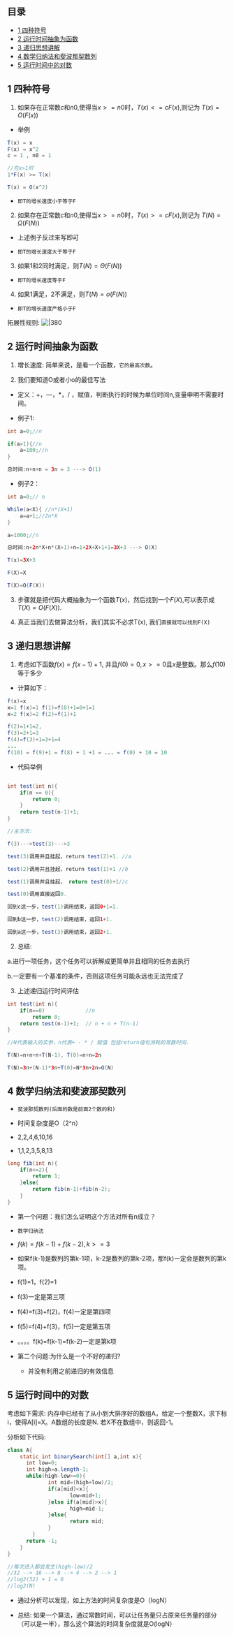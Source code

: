 ## 目录

- [1 四种符号](#1%20%E5%9B%9B%E7%A7%8D%E7%AC%A6%E5%8F%B7)
- [2 运行时间抽象为函数](#2%20%E8%BF%90%E8%A1%8C%E6%97%B6%E9%97%B4%E6%8A%BD%E8%B1%A1%E4%B8%BA%E5%87%BD%E6%95%B0)
- [3 递归思想讲解](#3%20%E9%80%92%E5%BD%92%E6%80%9D%E6%83%B3%E8%AE%B2%E8%A7%A3)
- [4 数学归纳法和斐波那契数列](#4%20%E6%95%B0%E5%AD%A6%E5%BD%92%E7%BA%B3%E6%B3%95%E5%92%8C%E6%96%90%E6%B3%A2%E9%82%A3%E5%A5%91%E6%95%B0%E5%88%97)
- [5 运行时间中的对数](#5%20%E8%BF%90%E8%A1%8C%E6%97%B6%E9%97%B4%E4%B8%AD%E7%9A%84%E5%AF%B9%E6%95%B0)

## 1 四种符号

1. 如果存在正常数$c$和$n0$,使得当$x>=n0$时，$T(x)<=cF(x)$,则记为 $T(x)=O(F(x))$

- 举例
```java
T(x) = x
F(x) = x^2
c = 1 , n0 = 1

//在x>1时
1*F(x) >= T(x)

T(x) = O(x^2)
```

- `即T的增长速度小于等于F`

2. 如果存在正常数$c$和$n0$,使得当$x>=n0$时，$T(x)>=cF(x)$,则记为 $T(N)=Ω(F(N))$

- 上述例子反过来写即可

- `即T的增长速度大于等于F`

3. 如果1和2同时满足，则$T(N)=Θ(F(N))$

- `即T的增长速度等于F`

4. 如果1满足，2不满足，则$T(N)=o(F(N))$

- `即T的增长速度严格小于F`

拓展性规则:
![|380](https://my-obsidian-image.oss-cn-guangzhou.aliyuncs.com/2024/04/e2095155d8e29561bd0b4a11f83ce689.png)



## 2 运行时间抽象为函数

1. 增长速度: 简单来说，是看一个函数，`它的最高次数`。

2. 我们要知道O或者小o的最佳写法

- 定义：+，—，\*，/ ，赋值，判断执行的时候为单位时间n,变量申明不需要时间。

- 例子1:
```java
int a=0;//n

if(a>1){//n
	a=100;//n
}

总时间:n+n+n = 3n = 3 ---> O(1)
```

- 例子2：
```java
int a=0;// n

While(a<X){ //n*(X+1)
	a=a+1;//2n*X
}

a=1000;//n

总时间:n+2n*X+n*(X+1)+n=1+2X+X+1+1=3X+3 ---> O(X)

T(x)=3X+3

F(X)=X

T(X)=O(F(X))
```

3. 步骤就是把代码大概抽象为一个函数$T(x)$，然后找到一个$F(X)$,可以表示成$T(X)=O(F(X))$.

4. 真正当我们去做算法分析，我们其实不必求T(x), 我们`直接就可以找到F(X)`

## 3 递归思想讲解

1. 考虑如下函数$f(x)=f(x-1)+1$, 并且$f(0)=0, x>=0$且$x$是整数。那么$f(10)$等于多少

- 计算如下：
```java
f(x)=x
x=1 f(x)=1 f(1)=f(0)+1=0+1=1
x=2 f(x)=2 f(2)=f(1)+1

f(2)=1+1=2,
f(3)=2+1=3
f(4)=f(3)+1=3+1=4
...
f(10) = f(9)+1 = f(8) + 1 +1 = ... = f(0) + 10 = 10


```

- 代码举例
```java

int test(int n){
	if(n == 0){
		return 0;
	}
	return test(n-1)+1;
}

//主方法:

f(3)--->test(3)--->3

test(3)调用并且挂起，return test(2)+1. //a

test(2)调用并且挂起，return test(1)+1 //b

test(1)调用并且挂起， return test(0)+1//c

test(0)调用直接返回0.

回到c这一步，test(1)调用结束，返回0+1=1.

回到b这一步，test(2)调用结束，返回1+1.

回到a这一步，test(3)调用结束，返回2+1.
```


2. 总结:

a.进行一项任务，这个任务可以拆解成更简单并且相同的任务去执行

b.一定要有一个基准的条件，否则这项任务可能永远也无法完成了

3. 上述递归运行时间评估

```java
int test(int n){   
	if(n==0)             //n
		return 0;        
	return test(n-1)+1;  // n + n + T(n-1)
}

//N代表输入的实参，n代表+ - * / 赋值 包括return语句消耗的常数时间.

T(N)=n+n+n+T(N-1), T(0)=n+n=2n

T(N)=3n+(N-1)*3n+T(0)=N*3n+2n=O(N)
```

## 4 数学归纳法和斐波那契数列

- `斐波那契数列(后面的数是前面2个数的和)`
- 时间复杂度是O（2^n）
- 2,2,4,6,10,16

- 1,1,2,3,5,8,13 
```java
long fib(int n){
	if(n<=2){
		return 1;
	}else{
		return fib(n-1)+fib(n-2);
	}
}
```

- 第一个问题：我们怎么证明这个方法对所有n成立？

- `数学归纳法`

- $f(k)=f(k-1)+f(k-2),k>=3$

- 如果f(k-1)是数列的第k-1项，k-2是数列的第k-2项，那f(k)一定会是数列的第k项。

- f(1)=1，f(2)=1
- f(3)一定是第三项
- f(4)=f(3)+f(2)，f(4)一定是第四项
- f(5)=f(4)+f(3)，f(5)一定是第五项

- 。。。。f(k)=f(k-1)=f(k-2)一定是第k项

- 第二个问题:为什么是一个不好的递归?
	- 并没有利用之前递归的有效信息

## 5 运行时间中的对数

考虑如下需求: 内存中已经有了从小到大排序好的数组A，给定一个整数X，求下标i，使得A\[i]=X。A数组的长度是N. 若X不在数组中，则返回-1。

分析如下代码:
```java
class A{
	static int binarySearch(int[] a,int x){
	  int low=0;
	  int high=a.length-1;
	  while(high-low>=0){
			 int mid=(high+low)/2;
			 if(a[mid]<x){	
					low=mid+1;	
			 }else if(a[mid]>x){	
					high=mid-1;	
			 }else{	
					return mid;	
			 }
		}
	  return -1;
	}
}

//每次进入都会发生(high-low)/2
//32 --> 16 --> 8 --> 4 --> 2 --> 1
//log2(32) + 1 = 6
//log2(N)
```


- 通过分析可以发现，如上方法的时间复杂度是O（logN）

- 总结: 如果一个算法，通过常数时间，可以让任务量只占原来任务量的部分（可以是一半），那么这个算法的时间复杂度就是O(logN）